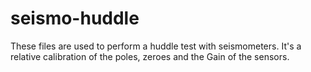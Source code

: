 # seismo-huddle
These files are used to perform a huddle test with seismometers. It's a relative calibration of the poles, zeroes and the Gain of the sensors. 
